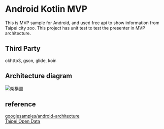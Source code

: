 # Android Kotlin MVP 
This is MVP sample for Android, and used free api to show information from Taipei city zoo. This project has unit test to test the presenter in MVP architecture.

## Third Party
okhttp3, gson, glide, koin

## Architecture diagram
![架構圖](https://github.com/KeithWang/KotlinMVPDemo/blob/master/pic/MVP_Architecture.png?raw=true)

## reference
[googlesamples/android-architecture](https://github.com/googlesamples/android-architecture)
<br />
[Taipei Open Data](https://data.taipei/)
